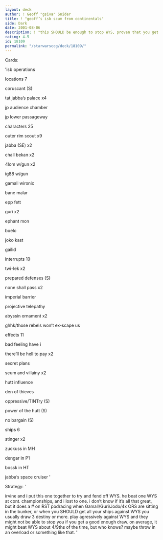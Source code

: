 ```yaml
---
layout: deck
author: ! Geoff "gsiva" Snider
title: ! "geoff’s isb scum from continentals"
side: Dark
date: 2001-08-06
description: ! "this SHOULD be enough to stop WYS, proven that you get a good enough draw."
rating: 4.5
id: 18109
permalink: "/starwarsccg/deck/18109/"
---
```

Cards: 

'isb operations


locations 7

coruscant (S)

tat jabba’s palace x4

jp audience chamber

jp lower passageway


characters 25

outer rim scout x9

jabba (SE) x2

chall bekan x2

4lom w/gun x2

ig88 w/gun

gamall wironic

bane malar

epp fett 

guri x2

ephant mon

boelo

joko kast

gailid


interrupts 10 

twi-lek x2

prepared defenses (S)

none shall pass x2

imperial barrier

projective telepathy

abyssin ornament x2

ghhk/those rebels won’t ex-scape us


effects 11

bad feeling have i

there’ll be hell to pay x2

secret plans

scum and villainy x2

hutt influence

den of thieves

oppressive/TINTry (S)

power of the hutt (S)

no bargain (S)


ships 6

stinger x2

zuckuss in MH 

dengar in P1

bossk in HT

jabba’s space cruiser '

Strategy: '

irvine and i put this one together to try and fend off WYS.  he beat one WYS at cont. championships, and i lost to one.  i don’t know if it’s all that great, but it does a # on RST podracing when Gamall/Guri/Jodo/4x ORS are sitting in the bunker, or when you SHOULD get all your ships against WYS you usually draw 3 destiny or more.  play agressively against WYS and they might not be able to stop you if you get a good enough draw.  on average, it might beat WYS about 4/9ths of the time, but who knows? maybe throw in an overload or something like that. '
